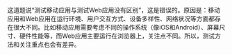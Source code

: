 这道题说“测试移动应用与测试Web应用没有区别”，这是错误的。原因是：移动应用和Web应用在运行环境、用户交互方式、设备多样性、网络状况等方面都存在很大不同。比如移动应用需要考虑不同的操作系统（像iOS和Android）、屏幕尺寸、硬件性能等，而Web应用主要运行在浏览器上，关注点不同。所以，测试方法和关注重点也会有差异。